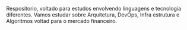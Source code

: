 Respositorio, voltado para estudos envolvendo linguagens e tecnologia diferentes.
Vamos estudar sobre Arquitetura, DevOps, Infra estrutura e Algoritmos voltad para o mercado financeiro.

